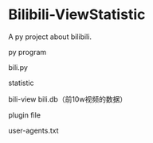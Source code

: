 # Bilibili-ViewStatistic
A py project about bilibili.

py program

bili.py


statistic

bili-view
bili.db（前10w视频的数据）


plugin file

user-agents.txt
